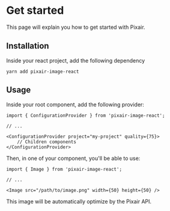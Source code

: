  # Get started

This page will explain you how to get started with Pixair.

## Installation

Inside your react project, add the following dependency

```
yarn add pixair-image-react
```

## Usage

Inside your root component, add the following provider:

```
import { ConfigurationProvider } from 'pixair-image-react';

// ...

<ConfigurationProvider project="my-project" quality={75}>
    // Children components
</ConfigurationProvider>
```

Then, in one of your component, you'll be able to use:

```
import { Image } from 'pixair-image-react';

// ...

<Image src="/path/to/image.png" width={50} height={50} />
```

This image will be automatically optimize by the Pixair API.

